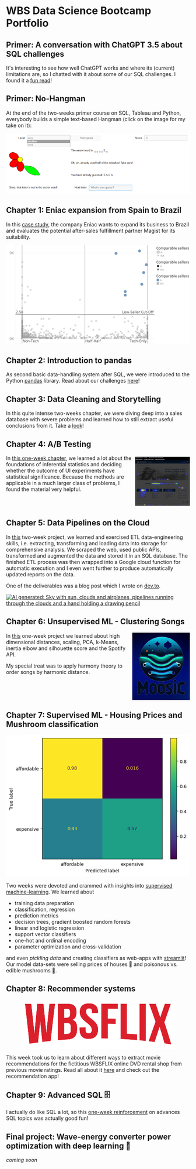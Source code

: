 # WBS Data Science Bootcamp Portfolio

## Primer: A conversation with ChatGPT 3.5 about SQL challenges

It's interesting to see how well ChatGPT works and where its (current) limitations are, so I chatted with it about some of our SQL challenges. I found it a [fun read](00_primer_chatgpt_on_sql/ChatGPT_SQLChallenges5.md)!

## Primer: No-Hangman

At the end of the two-weeks primer course on SQL, Tableau and Python, everybody builds a simple text-based Hangman (click on the image for my take on it):

[![No-Hangman Screenshot](00_primer_no_hangman/images/screenshot.png)](00_primer_no_hangman)

## Chapter 1: Eniac expansion from Spain to Brazil

In this [case study](01_eniac_magist_case_study), the company Eniac wants to expand
its business to Brazil and evaluates the potential after-sales fulfillment partner
Magist for its suitability.

[![scatter plot of all sellers with the x-axis saying what fraction of products was sold in tech categories and the y-axis depicting the average monthly sales](01_eniac_magist_case_study/images/Sellers_%20Monthly%20Sales%20and%20Tech%20Affinity.png)](01_eniac_magist_case_study)

## Chapter 2: Introduction to pandas

As second basic data-handling system after SQL, we were introduced to the Python
[pandas](https://pandas.pydata.org/) library.
Read about our challenges [here](02_pandas)!

## Chapter 3: Data Cleaning and Storytelling

In this quite intense two-weeks chapter, we were diving deep into a sales database with severe problems and learned how to still extract useful conclusions from it. Take a [look](03_eniac_data_cleaning)!

## Chapter 4: A/B Testing

<img src="04_ab_testing/images/heatmap_small.png" align="right"/>

In [this one-week chapter](04_ab_testing), we learned a lot about the foundations of inferential statistics and deciding whether the outcome of UI experiments have statistical significance. Because the methods are applicable in a much larger class of problems, I found the material very helpful.

<br style="clear:both"/>

## Chapter 5: Data Pipelines on the Cloud

In [this](05_cloud_pipelines) two-week project, we learned and exercised ETL data-engineering skills, i.e. extracting, transforming and loading data into storage for comprehensive analysis. We scraped the web, used public APIs, transformed and augmented the data and stored it in an SQL database. The finished ETL process was then wrapped into a Google cloud function for automatic execution and I even went further to produce automatically updated reports on the data.

One of the deliverables was a blog post which I wrote on [dev.to](https://dev.to/tvogel/from-scraping-in-the-cloud-to-streams-of-insights-oe9).

[![AI generated: Sky with sun, clouds and airplanes, pipelines running through the clouds and a hand holding a drawing pencil](05_cloud_pipelines/images/blog.avif)](05_cloud_pipelines)

## Chapter 6: Unsupervised ML - Clustering Songs

<img src="06_unsupervised_ml_clustering_songs/images/moosic.png" align="right"/>

In [this](06_unsupervised_ml_clustering_songs) one-week project we learned about high dimensional distances, scaling, PCA, k-Means, inertia elbow and silhouette score and the Spotify API.

My special treat was to apply harmony theory to order songs by harmonic distance.
<br style="clear:both"/>

## Chapter 7: Supervised ML - Housing Prices and Mushroom classification

![confusion matrix display](07_supervised_ml_house_prices/images/confusion-matrix.png)

Two weeks were devoted and crammed with insights into
[supervised machine-learning](07_supervised_ml_house_prices). We learned about

- training data preparation
- classification, regression
- prediction metrics
- decision trees, gradient boosted random forests
- linear and logistic regression
- support vector classifiers
- one-hot and ordinal encoding
- parameter optimization and cross-validation

and even _pickling data_ and creating classifiers as web-apps with [streamlit](https://streamlit.io/)! Our model data-sets were selling prices of houses :european_castle: and poisonous vs. edible mushrooms :mushroom:.


## Chapter 8: Recommender systems

<img style="display:block; margin-left:auto; margin-right:auto;" alt="WBSFLIX logo" src="08_recommender_system/images/WBSFLIX_LOGO_GROUP_1.png"/>

This week took us to learn about different ways to extract movie recommendations for the fictitious WBSFLIX online DVD rental shop from previous movie ratings. Read all about it [here](08_recommender_system) and check out the recommendation app!

## Chapter 9: Advanced SQL 🗄️

I actually do like SQL a lot, so this [one-week reinforcement](09_advanced_sql) on advances SQL topics was actually good fun!

## Final project: Wave-energy converter power optimization with deep learning 🌊

_coming soon_


